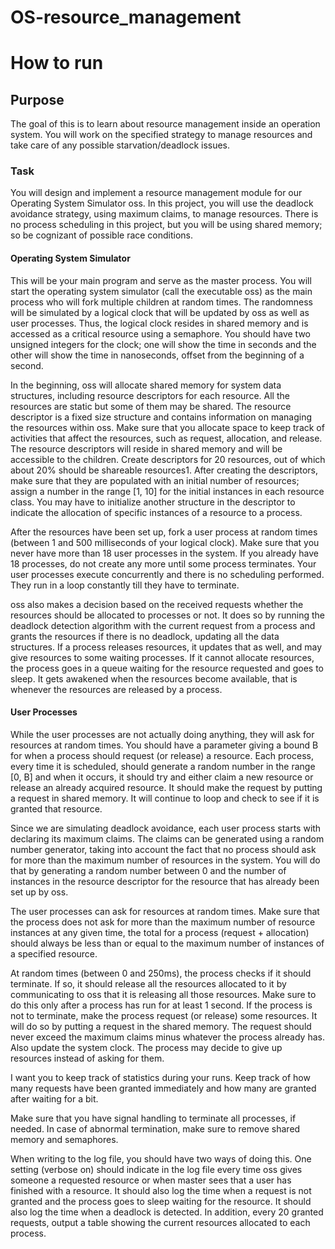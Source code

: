 # OS-resource_management

# How to run

## Purpose

The goal of this is to learn about resource management inside an operation system. You will work on the specified strategy to manage resources and take care of any possible starvation/deadlock issues.

### Task 

You will design and implement a resource management module for our Operating System Simulator oss. In this project, you will use the deadlock avoidance strategy, using maximum claims, to manage resources.
There is no process scheduling in this project, but you will be using shared memory; so be cognizant of possible race conditions.

#### Operating System Simulator

This will be your main program and serve as the master process. You will start the operating system simulator (call the executable oss) as the main process who will fork multiple children at random times. The randomness will be simulated by a logical clock that will be updated by oss as well as user processes. Thus, the logical clock resides in shared memory and is accessed as a critical resource using a semaphore. You should have two unsigned integers for the clock; one will show the time in seconds and the other will show the time in nanoseconds, offset from the beginning of a second.

In the beginning, oss will allocate shared memory for system data structures, including resource descriptors for each resource. All the resources are static but some of them may be shared. The resource descriptor is a fixed size structure and contains information on managing the resources within oss. Make sure that you allocate space to keep track of activities that affect the resources, such as request, allocation, and release. The resource descriptors will reside in shared memory and will be accessible to the children. Create descriptors for 20 resources, out of which about 20% should be shareable resources1. After creating the descriptors, make sure that they are populated with an initial number of resources; assign a number in the range [1, 10] for the initial instances in each resource class. You may have to initialize another structure in the descriptor to indicate the allocation of specific instances of a resource to a process.

After the resources have been set up, fork a user process at random times (between 1 and 500 milliseconds of your logical clock). Make sure that you never have more than 18 user processes in the system. If you already have 18 processes, do not create any more until some process terminates. Your user processes execute concurrently and there is no scheduling performed. They run in a loop constantly till they have to terminate.

oss also makes a decision based on the received requests whether the resources should be allocated to processes or not. It does so by running the deadlock detection algorithm with the current request from a process and grants the resources if there is no deadlock, updating all the data structures. If a process releases resources, it updates that as well, and may give resources to some waiting processes. If it cannot allocate resources, the process goes in a queue waiting for the resource requested and goes to sleep. It gets awakened when the resources become available, that is whenever the resources are released by a process.

#### User Processes

While the user processes are not actually doing anything, they will ask for resources at random times. You should have a parameter giving a bound B for when a process should request (or release) a resource. Each process, every time it is scheduled, should generate a random number in the range [0, B] and when it occurs, it should try and either claim a new resource or release an already acquired resource. It should make the request by putting a request in shared memory. It will continue to loop and check to see if it is granted that resource.

Since we are simulating deadlock avoidance, each user process starts with declaring its maximum claims. The claims can be generated using a random number generator, taking into account the fact that no process should ask for more than the maximum number of resources in the system. You will do that by generating a random number between 0 and the number of instances in the resource descriptor for the resource that has already been set up by oss.

The user processes can ask for resources at random times. Make sure that the process does not ask for more than the maximum number of resource instances at any given time, the total for a process (request + allocation) should always be less than or equal to the maximum number of instances of a specified resource.

At random times (between 0 and 250ms), the process checks if it should terminate. If so, it should release all the resources allocated to it by communicating to oss that it is releasing all those resources. Make sure to do this only after a process has run for at least 1 second. If the process is not to terminate, make the process request (or release) some resources. It will do so by putting a request in the shared memory. The request should never exceed the maximum claims minus whatever the process already has. Also update the system clock. The process may decide to give up resources instead of asking for them.

I want you to keep track of statistics during your runs. Keep track of how many requests have been granted immediately and how many are granted after waiting for a bit.

Make sure that you have signal handling to terminate all processes, if needed. In case of abnormal termination, make sure to remove shared memory and semaphores.

When writing to the log file, you should have two ways of doing this. One setting (verbose on) should indicate in the log file every time oss gives someone a requested resource or when master sees that a user has finished with a resource. It should also log the time when a request is not granted and the process goes to sleep waiting for the resource. It should also log the time when a deadlock is detected. In addition, every 20 granted requests, output a table showing the current resources allocated to each process.
